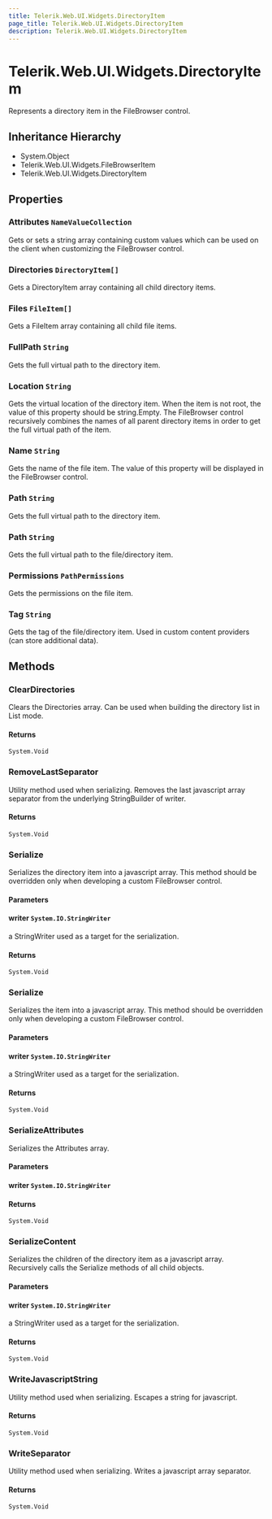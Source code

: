 ```yaml
---
title: Telerik.Web.UI.Widgets.DirectoryItem
page_title: Telerik.Web.UI.Widgets.DirectoryItem
description: Telerik.Web.UI.Widgets.DirectoryItem
---
```


# Telerik.Web.UI.Widgets.DirectoryItem

Represents a directory item in the FileBrowser control.

## Inheritance Hierarchy

* System.Object
* Telerik.Web.UI.Widgets.FileBrowserItem
* Telerik.Web.UI.Widgets.DirectoryItem

## Properties

###  Attributes `NameValueCollection`

Gets or sets a string array containing custom values which can be used on the client when
            customizing the FileBrowser control.

###  Directories `DirectoryItem[]`

Gets a DirectoryItem array containing all child directory items.

###  Files `FileItem[]`

Gets a FileItem array containing all child file items.

###  FullPath `String`

Gets the full virtual path to the directory item.

###  Location `String`

Gets the virtual location of the directory item. When the item is not root, the value
            of this property should be string.Empty. The FileBrowser control recursively combines the names
            of all parent directory items in order to get the full virtual path of the item.

###  Name `String`

Gets the name of the file item. The value of this property will be displayed in the FileBrowser control.

###  Path `String`

Gets the full virtual path to the directory item.

###  Path `String`

Gets the full virtual path to the file/directory item.

###  Permissions `PathPermissions`

Gets the permissions on the file item.

###  Tag `String`

Gets the tag of the file/directory item. Used in custom content providers (can store additional data).

## Methods

###  ClearDirectories

Clears the Directories array. Can be used when building the directory list in List mode.

#### Returns

`System.Void` 

###  RemoveLastSeparator

Utility method used when serializing. Removes the last javascript array separator from the underlying
            StringBuilder of writer.

#### Returns

`System.Void` 

###  Serialize

Serializes the directory item into a javascript array. This method should be overridden only when developing
            a custom FileBrowser control.

#### Parameters

#### writer `System.IO.StringWriter`

a StringWriter used as a target for the serialization.

#### Returns

`System.Void` 

###  Serialize

Serializes the item into a javascript array. This method should be overridden only when developing
            a custom FileBrowser control.

#### Parameters

#### writer `System.IO.StringWriter`

a StringWriter used as a target for the serialization.

#### Returns

`System.Void` 

###  SerializeAttributes

Serializes the Attributes array.

#### Parameters

#### writer `System.IO.StringWriter`

#### Returns

`System.Void` 

###  SerializeContent

Serializes the children of the directory item as a javascript array.
            Recursively calls the Serialize methods of all child objects.

#### Parameters

#### writer `System.IO.StringWriter`

a StringWriter used as a target for the serialization.

#### Returns

`System.Void` 

###  WriteJavascriptString

Utility method used when serializing. Escapes a string for javascript.

#### Returns

`System.Void` 

###  WriteSeparator

Utility method used when serializing. Writes a javascript array separator.

#### Returns

`System.Void` 

